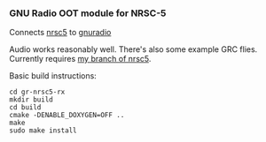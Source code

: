 ### GNU Radio OOT module for NRSC-5

Connects [nrsc5](https://github.com/theori-io/nrsc5) to [gnuradio](https://www.gnuradio.org/)

Audio works reasonably well. There's also some example GRC flies. Currently requires [my branch of nrsc5](https://github.com/Albert-S-Briscoe/nrsc5).

Basic build instructions:
```
cd gr-nrsc5-rx
mkdir build
cd build
cmake -DENABLE_DOXYGEN=OFF ..
make
sudo make install
```
